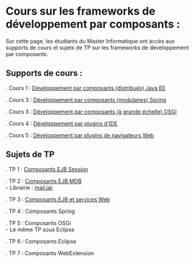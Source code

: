 # Cours sur les frameworks de développement par composants :
Sur cette page, les étudiants du Master Informatique ont accès aux supports de cours et sujets de TP sur les frameworks de développement par composants.
## Supports de cours :
   . Cours 1 : [Développement par composants (distribués) Java EE](./cours/cours1.pdf)
   
   . Cours 3 : [Développement par composants (modulaires) Spring](./cours/cours2.pdf)
   
   . Cours 3 : [Développement par composants (à grande échelle) OSGi](./cours/cours3.pdf)
   
   . Cours 4 : [Développement par plugins d'IDE](./cours/cours4.pdf)
   
   . Cours 5 : [Développement par plugins de navigateurs Web](./cours/cours5.pdf)

## Sujets de TP
  . TP 1 : [Composants EJB Session](./tp/01_ejb/tp_ejb1.pdf)
  
  . TP 2 : [Composants EJB MDB](./tp/01_ejb/tp_ejb2.pdf)<br/>
    - Librairie : [mail.jar](./tp/01_ejb/lib/mail.jar)
    
  . TP 3 : [Composants EJB et services Web](./tp/01_ejb/tp_ejb3.pdf)
  
  . TP 4 : Composants Spring
  
  . TP 5 : Composants OSGi<br/>
    - Le même TP sous Eclipse
    
  . TP 6 : Composants Eclipse
  
  . TP 7 : Composants WebExtension